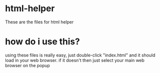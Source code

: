 # html-helper
These are the files for html helper
# how do i use this?
using these files is really easy, just double-click "index.html" and it should load in your web browser. if it doesn't then just select your main web browser on the popup
